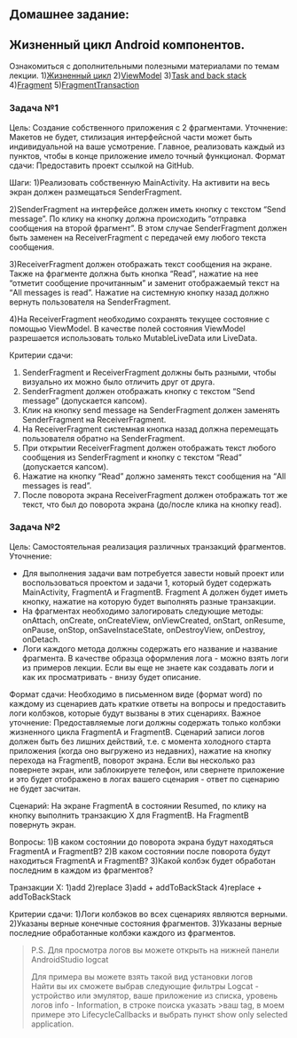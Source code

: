 ## Домашнее задание:
## Жизненный цикл Android компонентов.

Ознакомиться с дополнительными полезными материалами по темам лекции.
1)[Жизненный цикл](https://swiftbook.ru/post/tutorials/android-lifecycle/)
2)[ViewModel](https://habr.com/ru/post/334942/)
3)[Task and back stack](https://www.youtube.com/watch?v=GN-MltHRpi4)
4)[Fragment](https://metanit.com/java/android/8.1.php)
5)[FragmentTransaction](https://startandroid.ru/ru/uroki/vse-uroki-spiskom/175-urok-105-android-3-fragments-dinamicheskaja-rabota.html)

### Задача №1
Цель:
Создание собственного приложения с 2 фрагментами.
Уточнение:
Макетов не будет, стилизация интерфейсной части может быть индивидуальной на ваше усмотрение. Главное, реализовать каждый из пунктов, чтобы в конце приложение имело точный функционал.
Формат сдачи:
Предоставить проект ссылкой на GitHub.

Шаги:
1)Реализовать собственную MainActivity. На активити на весь экран должен размещаться SenderFragment.

2)SenderFragment на интерфейсе должен иметь кнопку c текстом “Send message”. По клику на кнопку должна происходить “отправка сообщения на второй фрагмент”. В этом случае SenderFragment должен быть заменен на ReceiverFragment с передачей ему любого текста сообщения.

3)ReceiverFragment должен отображать текст сообщения на экране. Также на фрагменте должна быть кнопка “Read”, нажатие на нее “отметит сообщение прочитанным” и заменит отображаемый текст на “All messages is read”. Нажатие на системную кнопку назад должно вернуть пользователя на SenderFragment.

4)На ReceiverFragment необходимо сохранять текущее состояние с помощью ViewModel. В качестве полей состояния ViewModel разрешается использовать только MutableLiveData или LiveData.


Критерии сдачи:
1)	SenderFragment и ReceiverFragment должны быть разными, чтобы визуально их можно было отличить друг от друга.
2)	SenderFragment должен отображать кнопку с текстом “Send message” (допускается капсом).
3)	Клик на кнопку send message на SenderFragment должен заменять SenderFragment на ReceiverFragment.
4)	На ReceiverFragment системная кнопка назад должна перемещать пользователя обратно на SenderFragment.
5)	При открытии ReceiverFragment должен отображать текст любого сообщения из SenderFragment и кнопку с текстом “Read” (допускается капсом).
6)	Нажатие на кнопку “Read” должно заменять текст сообщения на “All messages is read”.
7)	После поворота экрана ReceiverFragment должен отображать тот же текст, что был до поворота экрана (до/после клика на кнопку read).


### Задача №2
Цель:	Самостоятельная реализация различных транзакций фрагментов.
Уточнение:

* Для выполнения задачи вам потребуется завести новый проект или воспользоваться проектом и задачи 1, который будет содержать MainActivity, FragmentA и FragmentB. Fragment A должен будет иметь кнопку, нажатие на которую будет выполнять разные транзакции.
* На фрагментах необходимо залогировать следующие методы: onAttach, onCreate, onCreateView, onViewCreated, onStart, onResume, onPause, onStop, onSaveInstaceState, onDestroyView, onDestroy, onDetach.
* Логи каждого метода должны содержать его название и название фрагмента. В качестве образца оформления лога - можно взять логи из примеров лекции. Если вы еще не знаете как создавать логи и как их просматривать - внизу будет описание.

Формат сдачи:
Необходимо в письменном виде (формат word) по каждому из сценариев дать краткие ответы на вопросы и предоставить логи колбэков, которые будут вызваны в этих сценариях.
Важное уточнение:
Предоставляемые логи должны содержать только колбэки жизненного цикла FragmentA и FragmentB. Сценарий записи логов должен быть без лишних действий, т.е. с момента холодного старта приложения (когда оно выгружено из недавних), нажатие на кнопку перехода на FragmentB, поворот экрана. Если вы несколько раз повернете экран, или заблокируете телефон, или свернете приложение и это будет отображено в логах вашего сценария - ответ по сценарию не будет засчитан.
	
Сценарий:
На экране FragmentA в состоянии Resumed, по клику на кнопку выполнить транзакцию X для FragmentB. На FragmentB повернуть экран.

Вопросы:
1)В каком состоянии до поворота экрана будут находяться FragmentA и FragmentB?
2)В каком состоянии после поворота будут находиться FragmentA и FragmentB?
3)Какой колбэк будет обработан последним в каждом из фрагментов?

Транзакции X:
1)add
2)replace
3)add + addToBackStack
4)replace + addToBackStack

Критерии сдачи:
1)Логи колбэков во всех сценариях являются верными.
2)Указаны верные конечные состояния фрагментов.
3)Указаны верные последние обработанные колбэки каждого из фрагментов.

> P.S.
>Для просмотра логов вы можете открыть на нижней панели AndroidStudio logcat
>
>Для примера вы можете взять такой вид установки логов  
>Найти вы их сможете выбрав следующие фильтры Logcat - устройство или эмулятор, ваше приложение из списка, уровень логов info - Information, в строке поиска указать >ваш tag, в моем примере это LifecycleCallbacks и выбрать пункт show only selected application.
  
